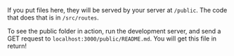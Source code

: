 If you put files here, they will be served by your server at
`/public`. The code that does that is in `/src/routes`.

To see the public folder in action, run the development server,
and send a GET request to `localhost:3000/public/README.md`. You
will get this file in return!

